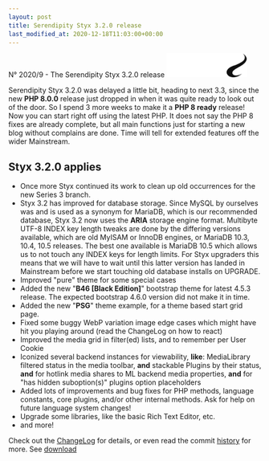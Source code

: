```yaml
---
layout: post
title: Serendipity Styx 3.2.0 release
last_modified_at: 2020-12-18T11:03:00+00:00
---
```


N° 2020/9 - The Serendipity Styx 3.2.0 release <img class="php8" src="/i/b/logo_php8.svg" alt="php8" width="160" height="48">

Serendipity Styx 3.2.0 was delayed a little bit, heading to next 3.3, since the new **PHP 8.0.0** release just dropped in when it was quite ready to look out of the door. 
So I spend 3 more weeks to make it a **PHP 8 ready** release!
Now you can start right off using the latest PHP. It does not say the PHP 8 fixes are already complete, but all main functions just for starting a new blog without complains are done. Time will tell for extended features off the wider Mainstream.

## Styx 3.2.0 applies

  - Once more Styx continued its work to clean up old occurrences for the new Series 3 branch.
  - Styx 3.2 has improved for database storage. Since MySQL by ourselves was and is used as a synonym for MariaDB, which is our recommended database, Styx 3.2 now uses the **ARIA** storage engine format. Multibyte UTF-8 INDEX key length tweaks are done by the differing versions available, which are old MyISAM or InnoDB engines, or MariaDB 10.3, 10.4, 10.5 releases. The best one available is MariaDB 10.5 which allows us to not touch any INDEX keys for length limits. For Styx upgraders this means that we will have to wait until this latter version has landed in Mainstream before we start touching old database installs on UPGRADE.
  - Improved "pure" theme for some special cases
  - Added the new "**B46 [Black Edition]**" bootstrap theme for latest 4.5.3 release. The expected bootstrap 4.6.0 version did not make it in time.
  - Added the new "**PSG**" theme example, for a theme based start grid page.
  - Fixed some buggy WebP variation image edge cases which might have hit you playing around (read the ChangeLog on how to react)
  - Improved the media grid in filter(ed) lists, and to remember per User Cookie
  - Iconized several backend instances for viewability, **like**: MediaLibrary filtered status in the media toolbar, **and** stackable Plugins by their status, **and** for hotlink media shares to ML backend media properties, **and** for "has hidden suboption(s)" plugins option placeholders
  - Added lots of improvements and bug fixes for PHP methods, language constants, core plugins, and/or other internal methods. Ask for help on future language system changes!
  - Upgrade some libraries, like the basic Rich Text Editor, etc.
  - and more!

Check out the [ChangeLog](https://github.com/ophian/styx/blob/3.2.0/docs/NEWS) for details, or even read the commit [history](https://github.com/ophian/styx/commits/3.2.0) for more. See [download](https://github.com/ophian/styx/releases/tag/3.2.0)

